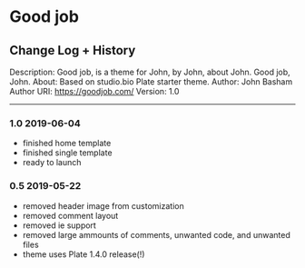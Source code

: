 # Good job
## Change Log + History

Description: Good job, is a theme for John, by John, about John. Good job, John. 
About: Based on studio.bio Plate starter theme. 
Author: John Basham
Author URI: https://goodjob.com/
Version: 1.0

*******************************************************************

### 1.0 2019-06-04
- finished home template
- finished single template
- ready to launch

### 0.5 2019-05-22
- removed header image from customization
- removed comment layout
- removed ie support 
- removed large ammounts of comments, unwanted code, and unwanted files
- theme uses Plate 1.4.0 release(!)